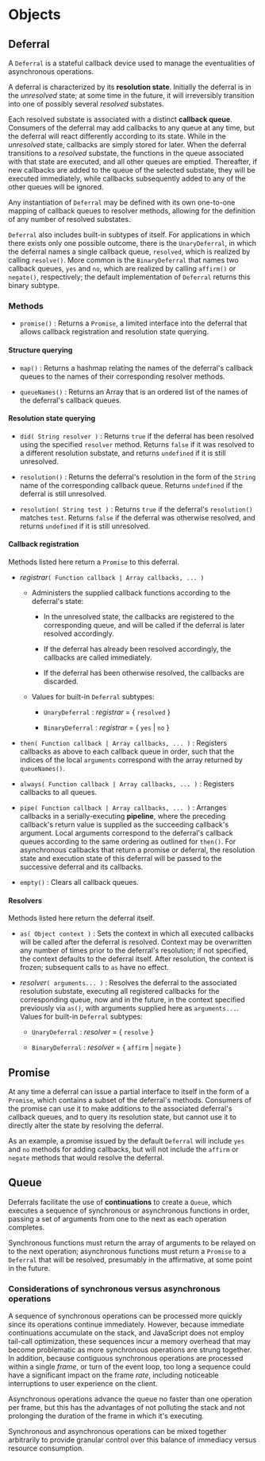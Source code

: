# Objects

## Deferral

A `Deferral` is a stateful callback device used to manage the eventualities of asynchronous operations.

A deferral is characterized by its **resolution state**. Initially the deferral is in the _unresolved_ state; at some time in the future, it will irreversibly transition into one of possibly several _resolved_ substates. 

Each resolved substate is associated with a distinct **callback queue**. Consumers of the deferral may add callbacks to any queue at any time, but the deferral will react differently according to its state. While in the _unresolved_ state, callbacks are simply stored for later. When the deferral transitions to a _resolved_ substate, the functions in the queue associated with that state are executed, and all other queues are emptied. Thereafter, if new callbacks are added to the queue of the selected substate, they will be executed immediately, while callbacks subsequently added to any of the other queues will be ignored.

Any instantiation of `Deferral` may be defined with its own one-to-one mapping of callback queues to resolver methods, allowing for the definition of any number of resolved substates.

`Deferral` also includes built-in subtypes of itself. For applications in which there exists only one possible outcome, there is the `UnaryDeferral`, in which the deferral names a single callback queue, `resolved`, which is realized by calling `resolve()`. More common is the `BinaryDeferral` that names two callback queues, `yes` and `no`, which are realized by calling `affirm()` or `negate()`, respectively; the default implementation of `Deferral` returns this binary subtype. 

### Methods

* `promise()` : Returns a `Promise`, a limited interface into the deferral that allows callback registration and resolution state querying.

#### Structure querying
* `map()` : Returns a hashmap relating the names of the deferral's callback queues to the names of their corresponding resolver methods.

* `queueNames()` : Returns an Array that is an ordered list of the names of the deferral's callback queues.

#### Resolution state querying
* `did( String resolver )` : Returns `true` if the deferral has been resolved using the specified `resolver` method. Returns `false` if it was resolved to a different resolution substate, and returns `undefined` if it is still unresolved.

* `resolution()` : Returns the deferral's resolution in the form of the `String` name of the corresponding callback queue. Returns `undefined` if the deferral is still unresolved.

* `resolution( String test )` : Returns `true` if the deferral's `resolution()` matches `test`. Returns `false` if the deferral was otherwise resolved, and returns `undefined` if it is still unresolved.

#### Callback registration
Methods listed here return a `Promise` to this deferral.

* _registrar_`( Function callback | Array callbacks, ... )`

	* Administers the supplied callback functions according to the deferral's state:
	
		* In the unresolved state, the callbacks are registered to the corresponding queue, and will be called if the deferral is later resolved accordingly.
		
		* If the deferral has already been resolved accordingly, the callbacks are called immediately.
		
		* If the deferral has been otherwise resolved, the callbacks are discarded.
		
	* Values for built-in `Deferral` subtypes:
	
		* `UnaryDeferral` : _registrar_ = { `resolved` }
		
		* `BinaryDeferral` : _registrar_ = { `yes` | `no` }

* `then( Function callback | Array callbacks, ... )` : Registers callbacks as above to each callback queue in order, such that the indices of the local `arguments` correspond with the array returned by `queueNames()`.

* `always( Function callback | Array callbacks, ... )` : Registers callbacks to all queues.

* `pipe( Function callback | Array callbacks, ... )` : Arranges callbacks in a serially-executing **pipeline**, where the preceding callback's return value is supplied as the succeeding callback's argument. Local arguments correspond to the deferral's callback queues according to the same ordering as outlined for `then()`. For asynchronous callbacks that return a promise or deferral, the resolution state and execution state of this deferral will be passed to the successive deferral and its callbacks.

* `empty()` : Clears all callback queues.

#### Resolvers
Methods listed here return the deferral itself.

* `as( Object context )` : Sets the context in which all executed callbacks will be called after the deferral is resolved. Context may be overwritten any number of times prior to the deferral's resolution; if not specified, the context defaults to the deferral itself. After resolution, the context is frozen; subsequent calls to `as` have no effect.

* _resolver_`( arguments... )` : Resolves the deferral to the associated resolution substate, executing all registered callbacks for the corresponding queue, now and in the future, in the context specified previously via `as()`, with arguments supplied here as `arguments...`. Values for built-in `Deferral` subtypes:

	* `UnaryDeferral` : _resolver_ = { `resolve` }
	
	* `BinaryDeferral` : _resolver_ = { `affirm` | `negate` }

## Promise

At any time a deferral can issue a partial interface to itself in the form of a `Promise`, which contains a subset of the deferral's methods. Consumers of the promise can use it to make additions to the associated deferral's callback queues, and to query its resolution state, but cannot use it to directly alter the state by resolving the deferral.

As an example, a promise issued by the default `Deferral` will include `yes` and `no` methods for adding callbacks, but will not include the `affirm` or `negate` methods that would resolve the deferral.

## Queue

Deferrals facilitate the use of **continuations** to create a `Queue`, which executes a sequence of synchronous or asynchronous functions in order, passing a set of arguments from one to the next as each operation completes.

Synchronous functions must return the array of arguments to be relayed on to the next operation; asynchronous functions must return a `Promise` to a `Deferral` that will be resolved, presumably in the affirmative, at some point in the future.

### Considerations of synchronous versus asynchronous operations

A sequence of synchronous operations can be processed more quickly since its operations continue immediately. However, because immediate continuations accumulate on the stack, and JavaScript does not employ tail-call optimization, these sequences incur a memory overhead that may become problematic as more synchronous operations are strung together. In addition, because contiguous synchronous operations are processed within a single _frame_, or turn of the event loop, too long a sequence could have a significant impact on the frame _rate_, including noticeable interruptions to user experience on the client.

Asynchronous operations advance the queue no faster than one operation per frame, but this has the advantages of not polluting the stack and not prolonging the duration of the frame in which it's executing.

Synchronous and asynchronous operations can be mixed together arbitrarily to provide granular control over this balance of immediacy versus resource consumption.
